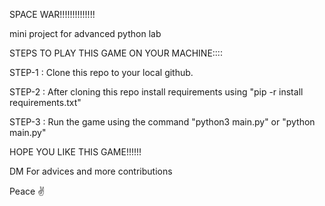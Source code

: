 SPACE WAR!!!!!!!!!!!!!!

mini project for advanced python lab

STEPS TO PLAY THIS GAME ON YOUR MACHINE::::

STEP-1 : Clone this repo to your local github.

STEP-2 : After cloning this repo install requirements using "pip -r install requirements.txt"

STEP-3 : Run the game using the command "python3 main.py" or "python main.py"


HOPE YOU LIKE THIS GAME!!!!!!

DM For advices and more contributions

Peace ✌️

